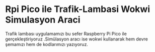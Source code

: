# Rpi Pico ile Trafik-Lambasi Wokwi Simulasyon Araci
Trafik lambası uygulamamızı bu sefer Raspberry Pi Pico ile gerçekleştiriyoruz .Simülasyon aracı ise wokwi kullanarak hem devre şemamızı hem de kodlarımızı yazıyoruz.

